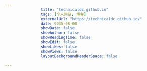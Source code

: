 ---
                title: "technicaldc.github.io"
                tags: [个人网站, 博客]
                externalUrl: "https://technicaldc.github.io/"
                date: 9935-08-08
                showDate: false
                showAuthor: false
                showReadingTime: false
                showEdit: false
                showLikes: false
                showViews: false
                layoutBackgroundHeaderSpace: false
                ---

